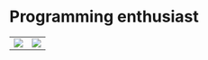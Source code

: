 <div id="about">
        <h1 color="rgb(230, 161, 87)"><br> <strong> Programming enthusiast  <strong> <br></h1>
        <div align="center"> 
        </div>
    
</div>
<div id="streak">
        <table> 
          <tr>
                <td> <img src="https://github-readme-streak-stats.herokuapp.com/?user=MateWojno"> </td>
                <td> <img src="https://github-readme-stats.vercel.app/api/top-langs/?username=matewojno&layout=compact"> </td>
          </tr>
        </table>                
</div>





